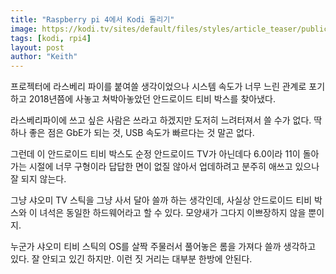 ```yaml
---
title: "Raspberry pi 4에서 Kodi 돌리기"
image: https://kodi.tv/sites/default/files/styles/article_teaser/public/article/field_image/Kodi_Splash_v19.0_Matrix_RC_1080p.jpg?itok=h8DUMxzW
tags: [kodi, rpi4]
layout: post
author: "Keith"
---
```


프로젝터에 라스베리 파이를 붙여쓸 생각이었으나 시스템 속도가 너무 느린 관계로 포기하고 2018년쯤에 사놓고 쳐박아놓았던 안드로이드 티비 박스를 찾아냈다.

라스베리파이에 쓰고 싶은 사람은 쓰라고 하겠지만 도저히 느려터져서 쓸 수가 없다. 딱 하나 좋은 점은 GbE가 되는 것, USB 속도가 빠르다는 것 말곤 없다.

그런데 이 안드로이드 티비 박스도 순정 안드로이드 TV가 아닌데다 6.0이라 11이 돌아가는 시절에 너무 구형이라 답답한 면이 없질 않아서 업데하려고 분주히 애쓰고 있으나 잘 되지 않는다.

그냥 샤오미 TV 스틱을 그냥 사서 달아 쓸까 하는 생각인데, 사실상 안드로이드 티비 박스와 이 녀석은 동일한 하드웨어라고 할 수 있다. 모양새가 그다지 이쁘장하지 않을 뿐이지.

누군가 샤오미 티비 스틱의 OS를 살짝 주물러서 풀어놓은 롬을 가져다 쓸까 생각하고 있다. 잘 안되고 있긴 하지만. 이런 짓 거리는 대부분 한방에 안된다. 